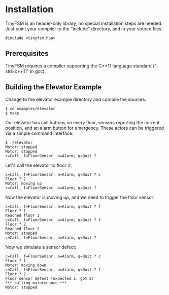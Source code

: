 Installation
============

TinyFSM is an header-only library, no special installation steps are
needed. Just point your compiler to the "include" directory, and in
your source files:

    #include <tinyfsm.hpp>


Prerequisites
-------------

TinyFSM requires a compiler supporting the C++11 language standard
("-std=c++11" in gcc).


Building the Elevator Example
-----------------------------

Change to the elevator example directory and compile the sources:

    $ cd examples/elevator
    $ make

Our elevator has call buttons on every floor, sensors reporting the
current position, and an alarm button for emergency. These actors can
be triggered via a simple command interface:

    $ ./elevator
    Motor: stopped
    Motor: stopped
    c=Call, f=FloorSensor, a=Alarm, q=Quit ?

Let's call the elevator to floor 2:

    c=Call, f=FloorSensor, a=Alarm, q=Quit ? c
    Floor ? 2
    Motor: moving up
    c=Call, f=FloorSensor, a=Alarm, q=Quit ?

Now the elevator is moving up, and we need to trigger the floor sensor:

    c=Call, f=FloorSensor, a=Alarm, q=Quit ? f
    Floor ? 1
    Reached floor 1
    c=Call, f=FloorSensor, a=Alarm, q=Quit ? f
    Floor ? 2
    Reached floor 2
    Motor: stopped
    c=Call, f=FloorSensor, a=Alarm, q=Quit ?

Now we simulate a sensor defect:

    c=Call, f=FloorSensor, a=Alarm, q=Quit ? c
    Floor ? 1
    Motor: moving down
    c=Call, f=FloorSensor, a=Alarm, q=Quit ? f
    Floor ? 2
    Floor sensor defect (expected 1, got 2)
    *** calling maintenance ***
    Motor: stopped
